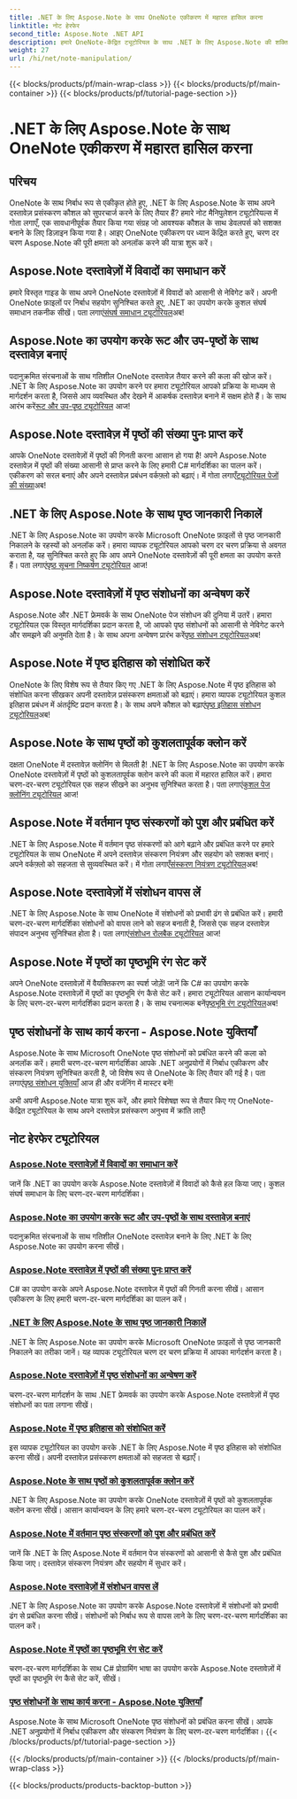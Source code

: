 ```yaml
---
title: .NET के लिए Aspose.Note के साथ OneNote एकीकरण में महारत हासिल करना
linktitle: नोट हेरफेर
second_title: Aspose.Note .NET API
description: हमारे OneNote-केंद्रित ट्यूटोरियल के साथ .NET के लिए Aspose.Note की शक्ति को अनलॉक करें। विवादों को हल करें, गतिशील दस्तावेज़ बनाएं और कुशल पृष्ठ हेरफेर का पता लगाएं।
weight: 27
url: /hi/net/note-manipulation/
---
```


{{< blocks/products/pf/main-wrap-class >}}
{{< blocks/products/pf/main-container >}}
{{< blocks/products/pf/tutorial-page-section >}}

# .NET के लिए Aspose.Note के साथ OneNote एकीकरण में महारत हासिल करना


## परिचय

OneNote के साथ निर्बाध रूप से एकीकृत होते हुए, .NET के लिए Aspose.Note के साथ अपने दस्तावेज़ प्रसंस्करण कौशल को सुपरचार्ज करने के लिए तैयार हैं? हमारे नोट मैनिपुलेशन ट्यूटोरियल्स में गोता लगाएँ, एक सावधानीपूर्वक तैयार किया गया संग्रह जो आवश्यक कौशल के साथ डेवलपर्स को सशक्त बनाने के लिए डिज़ाइन किया गया है। आइए OneNote एकीकरण पर ध्यान केंद्रित करते हुए, चरण दर चरण Aspose.Note की पूरी क्षमता को अनलॉक करने की यात्रा शुरू करें।

## Aspose.Note दस्तावेज़ों में विवादों का समाधान करें
 हमारे विस्तृत गाइड के साथ अपने OneNote दस्तावेज़ों में विवादों को आसानी से नेविगेट करें। अपनी OneNote फ़ाइलों पर निर्बाध सहयोग सुनिश्चित करते हुए, .NET का उपयोग करके कुशल संघर्ष समाधान तकनीक सीखें। पता लगाएं[संघर्ष समाधान ट्यूटोरियल](./conflict-page-resolution/)अब!

## Aspose.Note का उपयोग करके रूट और उप-पृष्ठों के साथ दस्तावेज़ बनाएं
 पदानुक्रमित संरचनाओं के साथ गतिशील OneNote दस्तावेज़ तैयार करने की कला की खोज करें। .NET के लिए Aspose.Note का उपयोग करने पर हमारा ट्यूटोरियल आपको प्रक्रिया के माध्यम से मार्गदर्शन करता है, जिससे आप व्यवस्थित और देखने में आकर्षक दस्तावेज़ बनाने में सक्षम होते हैं। के साथ आरंभ करें[रूट और उप-पृष्ठ ट्यूटोरियल](./create-documents-root-sub-pages/) आज!

## Aspose.Note दस्तावेज़ में पृष्ठों की संख्या पुनः प्राप्त करें
 आपके OneNote दस्तावेज़ों में पृष्ठों की गिनती करना आसान हो गया है! अपने Aspose.Note दस्तावेज़ में पृष्ठों की संख्या आसानी से प्राप्त करने के लिए हमारी C# मार्गदर्शिका का पालन करें। एकीकरण को सरल बनाएं और अपने दस्तावेज़ प्रबंधन वर्कफ़्लो को बढ़ाएं। में गोता लगाएँ[ट्यूटोरियल पेजों की संख्या](./retrieve-number-of-pages/)अब!

## .NET के लिए Aspose.Note के साथ पृष्ठ जानकारी निकालें
.NET के लिए Aspose.Note का उपयोग करके Microsoft OneNote फ़ाइलों से पृष्ठ जानकारी निकालने के रहस्यों को अनलॉक करें। हमारा व्यापक ट्यूटोरियल आपको चरण दर चरण प्रक्रिया से अवगत कराता है, यह सुनिश्चित करते हुए कि आप अपने OneNote दस्तावेज़ों की पूरी क्षमता का उपयोग करते हैं। पता लगाएं[पृष्ठ सूचना निष्कर्षण ट्यूटोरियल](./extract-page-information/) आज!

## Aspose.Note दस्तावेज़ों में पृष्ठ संशोधनों का अन्वेषण करें
 Aspose.Note और .NET फ्रेमवर्क के साथ OneNote पेज संशोधन की दुनिया में उतरें। हमारा ट्यूटोरियल एक विस्तृत मार्गदर्शिका प्रदान करता है, जो आपको पृष्ठ संशोधनों को आसानी से नेविगेट करने और समझने की अनुमति देता है। के साथ अपना अन्वेषण प्रारंभ करें[पृष्ठ संशोधन ट्यूटोरियल](./page-revisions-exploration/)अब!

## Aspose.Note में पृष्ठ इतिहास को संशोधित करें
 OneNote के लिए विशेष रूप से तैयार किए गए .NET के लिए Aspose.Note में पृष्ठ इतिहास को संशोधित करना सीखकर अपनी दस्तावेज़ प्रसंस्करण क्षमताओं को बढ़ाएं। हमारा व्यापक ट्यूटोरियल कुशल इतिहास प्रबंधन में अंतर्दृष्टि प्रदान करता है। के साथ अपने कौशल को बढ़ाएं[पृष्ठ इतिहास संशोधन ट्यूटोरियल](./modify-page-history/)अब!

## Aspose.Note के साथ पृष्ठों को कुशलतापूर्वक क्लोन करें
दक्षता OneNote में दस्तावेज़ क्लोनिंग से मिलती है! .NET के लिए Aspose.Note का उपयोग करके OneNote दस्तावेज़ों में पृष्ठों को कुशलतापूर्वक क्लोन करने की कला में महारत हासिल करें। हमारा चरण-दर-चरण ट्यूटोरियल एक सहज सीखने का अनुभव सुनिश्चित करता है। पता लगाएं[कुशल पेज क्लोनिंग ट्यूटोरियल](./efficient-page-cloning/) आज!

## Aspose.Note में वर्तमान पृष्ठ संस्करणों को पुश और प्रबंधित करें
 .NET के लिए Aspose.Note में वर्तमान पृष्ठ संस्करणों को आगे बढ़ाने और प्रबंधित करने पर हमारे ट्यूटोरियल के साथ OneNote में अपने दस्तावेज़ संस्करण नियंत्रण और सहयोग को सशक्त बनाएं। अपने वर्कफ़्लो को सहजता से सुव्यवस्थित करें। में गोता लगाएँ[संस्करण नियंत्रण ट्यूटोरियल](./manage-current-page-versions/)अब!

## Aspose.Note दस्तावेज़ों में संशोधन वापस लें
 .NET के लिए Aspose.Note के साथ OneNote में संशोधनों को प्रभावी ढंग से प्रबंधित करें। हमारी चरण-दर-चरण मार्गदर्शिका संशोधनों को वापस लाने को सहज बनाती है, जिससे एक सहज दस्तावेज़ संपादन अनुभव सुनिश्चित होता है। पता लगाएं[संशोधन रोलबैक ट्यूटोरियल](./roll-back-document-revisions/) आज!

## Aspose.Note में पृष्ठों का पृष्ठभूमि रंग सेट करें
अपने OneNote दस्तावेज़ों में वैयक्तिकरण का स्पर्श जोड़ें! जानें कि C# का उपयोग करके Aspose.Note दस्तावेज़ों में पृष्ठों का पृष्ठभूमि रंग कैसे सेट करें। हमारा ट्यूटोरियल आसान कार्यान्वयन के लिए चरण-दर-चरण मार्गदर्शिका प्रदान करता है। के साथ रचनात्मक बनें[पृष्ठभूमि रंग ट्यूटोरियल](./set-page-background-color/)अब!

## पृष्ठ संशोधनों के साथ कार्य करना - Aspose.Note युक्तियाँ
 Aspose.Note के साथ Microsoft OneNote पृष्ठ संशोधनों को प्रबंधित करने की कला को अनलॉक करें। हमारी चरण-दर-चरण मार्गदर्शिका आपके .NET अनुप्रयोगों में निर्बाध एकीकरण और संस्करण नियंत्रण सुनिश्चित करती है, जो विशेष रूप से OneNote के लिए तैयार की गई है। पता लगाएं[पृष्ठ संशोधन युक्तियाँ](./working-with-page-revisions/) आज ही और वर्जनिंग में मास्टर बनें!

अभी अपनी Aspose.Note यात्रा शुरू करें, और हमारे विशेषज्ञ रूप से तैयार किए गए OneNote-केंद्रित ट्यूटोरियल के साथ अपने दस्तावेज़ प्रसंस्करण अनुभव में क्रांति लाएँ!
## नोट हेरफेर ट्यूटोरियल
### [Aspose.Note दस्तावेज़ों में विवादों का समाधान करें](./conflict-page-resolution/)
जानें कि .NET का उपयोग करके Aspose.Note दस्तावेज़ों में विवादों को कैसे हल किया जाए। कुशल संघर्ष समाधान के लिए चरण-दर-चरण मार्गदर्शिका।
### [Aspose.Note का उपयोग करके रूट और उप-पृष्ठों के साथ दस्तावेज़ बनाएं](./create-documents-root-sub-pages/)
पदानुक्रमित संरचनाओं के साथ गतिशील OneNote दस्तावेज़ बनाने के लिए .NET के लिए Aspose.Note का उपयोग करना सीखें।
### [Aspose.Note दस्तावेज़ में पृष्ठों की संख्या पुनः प्राप्त करें](./retrieve-number-of-pages/)
C# का उपयोग करके अपने Aspose.Note दस्तावेज़ में पृष्ठों की गिनती करना सीखें। आसान एकीकरण के लिए हमारी चरण-दर-चरण मार्गदर्शिका का पालन करें।
### [.NET के लिए Aspose.Note के साथ पृष्ठ जानकारी निकालें](./extract-page-information/)
.NET के लिए Aspose.Note का उपयोग करके Microsoft OneNote फ़ाइलों से पृष्ठ जानकारी निकालने का तरीका जानें। यह व्यापक ट्यूटोरियल चरण दर चरण प्रक्रिया में आपका मार्गदर्शन करता है।
### [Aspose.Note दस्तावेज़ों में पृष्ठ संशोधनों का अन्वेषण करें](./page-revisions-exploration/)
चरण-दर-चरण मार्गदर्शन के साथ .NET फ्रेमवर्क का उपयोग करके Aspose.Note दस्तावेज़ों में पृष्ठ संशोधनों का पता लगाना सीखें।
### [Aspose.Note में पृष्ठ इतिहास को संशोधित करें](./modify-page-history/)
इस व्यापक ट्यूटोरियल का उपयोग करके .NET के लिए Aspose.Note में पृष्ठ इतिहास को संशोधित करना सीखें। अपनी दस्तावेज़ प्रसंस्करण क्षमताओं को सहजता से बढ़ाएँ।
### [Aspose.Note के साथ पृष्ठों को कुशलतापूर्वक क्लोन करें](./efficient-page-cloning/)
.NET के लिए Aspose.Note का उपयोग करके OneNote दस्तावेज़ों में पृष्ठों को कुशलतापूर्वक क्लोन करना सीखें। आसान कार्यान्वयन के लिए हमारे चरण-दर-चरण ट्यूटोरियल का पालन करें।
### [Aspose.Note में वर्तमान पृष्ठ संस्करणों को पुश और प्रबंधित करें](./manage-current-page-versions/)
जानें कि .NET के लिए Aspose.Note में वर्तमान पेज संस्करणों को आसानी से कैसे पुश और प्रबंधित किया जाए। दस्तावेज़ संस्करण नियंत्रण और सहयोग में सुधार करें।
### [Aspose.Note दस्तावेज़ों में संशोधन वापस लें](./roll-back-document-revisions/)
.NET के लिए Aspose.Note का उपयोग करके Aspose.Note दस्तावेज़ों में संशोधनों को प्रभावी ढंग से प्रबंधित करना सीखें। संशोधनों को निर्बाध रूप से वापस लाने के लिए चरण-दर-चरण मार्गदर्शिका का पालन करें।
### [Aspose.Note में पृष्ठों का पृष्ठभूमि रंग सेट करें](./set-page-background-color/)
चरण-दर-चरण मार्गदर्शिका के साथ C# प्रोग्रामिंग भाषा का उपयोग करके Aspose.Note दस्तावेज़ों में पृष्ठों का पृष्ठभूमि रंग कैसे सेट करें, सीखें।
### [पृष्ठ संशोधनों के साथ कार्य करना - Aspose.Note युक्तियाँ](./working-with-page-revisions/)
Aspose.Note के साथ Microsoft OneNote पृष्ठ संशोधनों को प्रबंधित करना सीखें। आपके .NET अनुप्रयोगों में निर्बाध एकीकरण और संस्करण नियंत्रण के लिए चरण-दर-चरण मार्गदर्शिका।
{{< /blocks/products/pf/tutorial-page-section >}}

{{< /blocks/products/pf/main-container >}}
{{< /blocks/products/pf/main-wrap-class >}}

{{< blocks/products/products-backtop-button >}}
